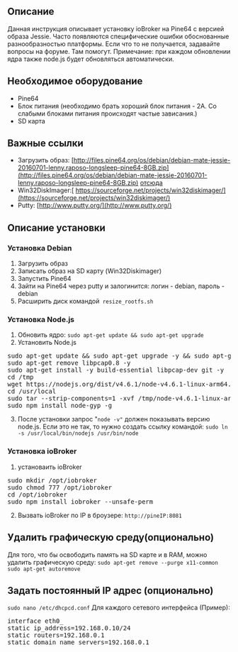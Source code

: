 ## Описание

Данная инструкция описывает установку ioBroker на Pine64 с версией образа Jessie. Часто появляются специфические ошибки обоснованные разнообразностью платформы. Если что то не получается, задавайте вопросы на форуме. Там помогут. Примечание: при каждом обновлении ядра также node.js будет обновляться автоматически.

## Необходимое оборудование

*   Pine64
*   Блок питания (необходимо брать хороший блок питания - 2А. Со слабыми блоками питания происходят частые зависания.)
*   SD карта

## Важные ссылки

*   Загрузить образ: [http://files.pine64.org/os/debian/debian-mate-jessie-20160701-lenny.raposo-longsleep-pine64-8GB.zip](http://files.pine64.org/os/debian/debian-mate-jessie-20160701-lenny.raposo-longsleep-pine64-8GB.zip) [отсюда](http://wiki.pine64.org/index.php/Pine_A64_Software_Release#Debian_Linux_Jessie_with_Mate_GUI_Image_.5B20160701.5D_by_lenny.raposo_with_Longsleep_kernel)
*   Win32DiskImager:[ https://sourceforge.net/projects/win32diskimager/](https://sourceforge.net/projects/win32diskimager/)
*   Putty: [http://www.putty.org/](http://www.putty.org/)

## Описание установки

### Установка Debian

1.  Загрузить образ
2.  Записать образ на SD карту (Win32Diskimager)
3.  Запустить Pine64
4.  Зайти на Pine64 через putty и залогинится: логин - debian, пароль - debian
5.  Расширить диск командой` resize_rootfs.sh`

### Установка Node.js

1.  Обновить ядро: `sudo apt-get update && sudo apt-get upgrade`
2.  Установить Node.js

<pre>
sudo apt-get update && sudo apt-get upgrade -y && sudo apt-get autoremove && sudo apt-get autoclean
sudo apt-get remove libpcap0.8 -y
sudo apt-get install -y build-essential libpcap-dev git -y
cd /tmp
wget https://nodejs.org/dist/v4.6.1/node-v4.6.1-linux-arm64.tar.xz
cd /usr/local
sudo tar --strip-components=1 -xvf /tmp/node-v4.6.1-linux-arm64.tar.xz
sudo npm install node-gyp -g
</pre>

3.  После установки запрос "`node -v"` должен показывать версию node.js. Если это не так, то нужно создать ссылку командой: `sudo ln -s /usr/local/bin/nodejs /usr/bin/node`

### Установка ioBroker

1.  установаить ioBroker
<pre>
sudo mkdir /opt/iobroker
sudo chmod 777 /opt/iobroker
cd /opt/iobroker
sudo npm install iobroker --unsafe-perm
</pre>
2.  Вызвать ioBroker по IP в броузере: `http://pineIP:8081`

## Удалить графическую среду(опционально)

Для того, что бы освободить память на SD карте и в RAM, можно удалить графическую среду: `sudo apt-get remove --purge x11-common` `sudo apt-get autoremove`

## Задать постоянный IP адрес (опционально)

`sudo nano /etc/dhcpcd.conf` Для каждого сетевого интерфейса (Пример): 

<pre>
interface eth0_ 
static ip_address=192.168.0.10/24
static routers=192.168.0.1
static domain_name_servers=192.168.0.1</pre>